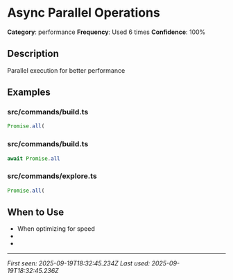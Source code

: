 # Async Parallel Operations

**Category**: performance
**Frequency**: Used 6 times
**Confidence**: 100%

## Description
Parallel execution for better performance

## Examples

### src/commands/build.ts
```typescript
Promise.all(
```


### src/commands/build.ts
```typescript
await Promise.all
```


### src/commands/explore.ts
```typescript
Promise.all(
```


## When to Use
- When optimizing for speed
- 
- 

---
*First seen: 2025-09-19T18:32:45.234Z*
*Last used: 2025-09-19T18:32:45.236Z*
